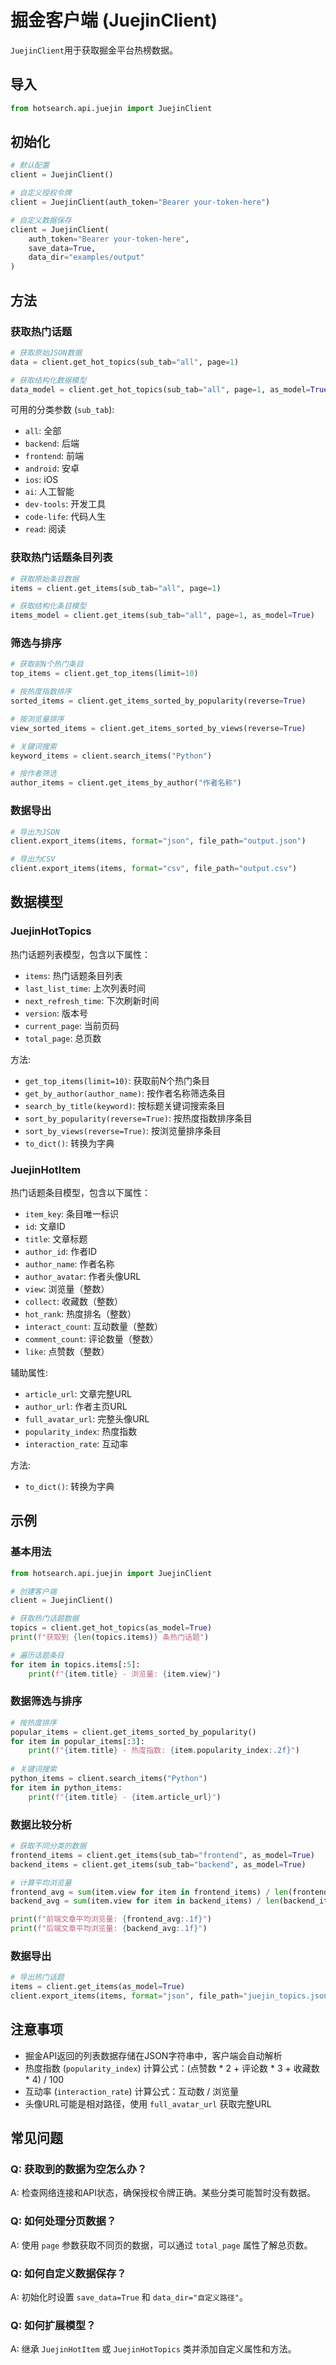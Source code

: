 # 掘金客户端 (JuejinClient)

`JuejinClient`用于获取掘金平台热榜数据。

## 导入

```python
from hotsearch.api.juejin import JuejinClient
```

## 初始化

```python
# 默认配置
client = JuejinClient()

# 自定义授权令牌
client = JuejinClient(auth_token="Bearer your-token-here")

# 自定义数据保存
client = JuejinClient(
    auth_token="Bearer your-token-here",
    save_data=True,
    data_dir="examples/output"
)
```

## 方法

### 获取热门话题

```python
# 获取原始JSON数据
data = client.get_hot_topics(sub_tab="all", page=1)

# 获取结构化数据模型
data_model = client.get_hot_topics(sub_tab="all", page=1, as_model=True)
```

可用的分类参数 (`sub_tab`):
- `all`: 全部
- `backend`: 后端
- `frontend`: 前端
- `android`: 安卓
- `ios`: iOS
- `ai`: 人工智能
- `dev-tools`: 开发工具
- `code-life`: 代码人生
- `read`: 阅读

### 获取热门话题条目列表

```python
# 获取原始条目数据
items = client.get_items(sub_tab="all", page=1)

# 获取结构化条目模型
items_model = client.get_items(sub_tab="all", page=1, as_model=True)
```

### 筛选与排序

```python
# 获取前N个热门条目
top_items = client.get_top_items(limit=10)

# 按热度指数排序
sorted_items = client.get_items_sorted_by_popularity(reverse=True)

# 按浏览量排序
view_sorted_items = client.get_items_sorted_by_views(reverse=True)

# 关键词搜索
keyword_items = client.search_items("Python")

# 按作者筛选
author_items = client.get_items_by_author("作者名称")
```

### 数据导出

```python
# 导出为JSON
client.export_items(items, format="json", file_path="output.json")

# 导出为CSV
client.export_items(items, format="csv", file_path="output.csv")
```

## 数据模型

### JuejinHotTopics

热门话题列表模型，包含以下属性：

- `items`: 热门话题条目列表
- `last_list_time`: 上次列表时间
- `next_refresh_time`: 下次刷新时间
- `version`: 版本号
- `current_page`: 当前页码
- `total_page`: 总页数

方法:
- `get_top_items(limit=10)`: 获取前N个热门条目
- `get_by_author(author_name)`: 按作者名称筛选条目
- `search_by_title(keyword)`: 按标题关键词搜索条目
- `sort_by_popularity(reverse=True)`: 按热度指数排序条目
- `sort_by_views(reverse=True)`: 按浏览量排序条目
- `to_dict()`: 转换为字典

### JuejinHotItem

热门话题条目模型，包含以下属性：

- `item_key`: 条目唯一标识
- `id`: 文章ID
- `title`: 文章标题
- `author_id`: 作者ID
- `author_name`: 作者名称
- `author_avatar`: 作者头像URL
- `view`: 浏览量（整数）
- `collect`: 收藏数（整数）
- `hot_rank`: 热度排名（整数）
- `interact_count`: 互动数量（整数）
- `comment_count`: 评论数量（整数）
- `like`: 点赞数（整数）

辅助属性:
- `article_url`: 文章完整URL
- `author_url`: 作者主页URL
- `full_avatar_url`: 完整头像URL
- `popularity_index`: 热度指数
- `interaction_rate`: 互动率

方法:
- `to_dict()`: 转换为字典

## 示例

### 基本用法

```python
from hotsearch.api.juejin import JuejinClient

# 创建客户端
client = JuejinClient()

# 获取热门话题数据
topics = client.get_hot_topics(as_model=True)
print(f"获取到 {len(topics.items)} 条热门话题")

# 遍历话题条目
for item in topics.items[:5]:
    print(f"{item.title} - 浏览量: {item.view}")
```

### 数据筛选与排序

```python
# 按热度排序
popular_items = client.get_items_sorted_by_popularity()
for item in popular_items[:3]:
    print(f"{item.title} - 热度指数: {item.popularity_index:.2f}")
    
# 关键词搜索
python_items = client.search_items("Python")
for item in python_items:
    print(f"{item.title} - {item.article_url}")
```

### 数据比较分析

```python
# 获取不同分类的数据
frontend_items = client.get_items(sub_tab="frontend", as_model=True)
backend_items = client.get_items(sub_tab="backend", as_model=True)

# 计算平均浏览量
frontend_avg = sum(item.view for item in frontend_items) / len(frontend_items)
backend_avg = sum(item.view for item in backend_items) / len(backend_items)

print(f"前端文章平均浏览量: {frontend_avg:.1f}")
print(f"后端文章平均浏览量: {backend_avg:.1f}")
```

### 数据导出

```python
# 导出热门话题
items = client.get_items(as_model=True)
client.export_items(items, format="json", file_path="juejin_topics.json")
```

## 注意事项

- 掘金API返回的列表数据存储在JSON字符串中，客户端会自动解析
- 热度指数 (`popularity_index`) 计算公式：(点赞数 * 2 + 评论数 * 3 + 收藏数 * 4) / 100
- 互动率 (`interaction_rate`) 计算公式：互动数 / 浏览量
- 头像URL可能是相对路径，使用 `full_avatar_url` 获取完整URL

## 常见问题

### Q: 获取到的数据为空怎么办？
A: 检查网络连接和API状态，确保授权令牌正确。某些分类可能暂时没有数据。

### Q: 如何处理分页数据？
A: 使用 `page` 参数获取不同页的数据，可以通过 `total_page` 属性了解总页数。

### Q: 如何自定义数据保存？
A: 初始化时设置 `save_data=True` 和 `data_dir="自定义路径"`。

### Q: 如何扩展模型？
A: 继承 `JuejinHotItem` 或 `JuejinHotTopics` 类并添加自定义属性和方法。